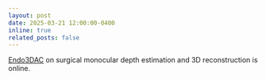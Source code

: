 ```yaml
---
layout: post
date: 2025-03-21 12:00:00-0400
inline: true
related_posts: false
---
```


[Endo3DAC](https://arxiv.org/abs/2503.15917) on surgical monocular depth estimation and 3D reconstruction is online.
